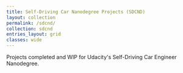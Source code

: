 ```yaml
---
title: Self-Driving Car Nanodegree Projects (SDCND)
layout: collection
permalink: /sdcnd/
collection: sdcnd
entries_layout: grid
classes: wide
---
```


Projects completed and WIP for Udacity's Self-Driving Car Engineer Nanodegree.